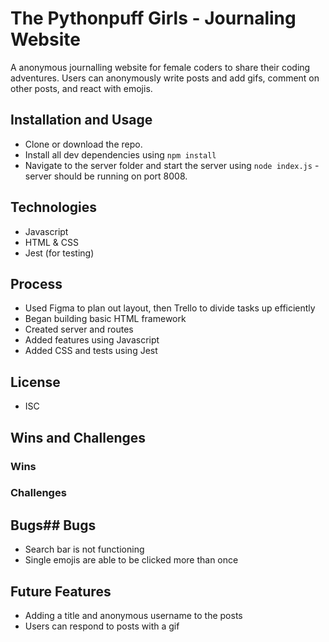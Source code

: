 # The Pythonpuff Girls - Journaling Website
 A anonymous journalling website for female coders to share their coding adventures. 
 Users can anonymously write posts and add gifs, comment on other posts, and react with emojis. 

## Installation and Usage
- Clone or download the repo.
- Install all dev dependencies using ```npm install```
- Navigate to the server folder and start the server using ```node index.js``` - server should be running on port 8008.

## Technologies
- Javascript
- HTML & CSS
- Jest (for testing)

## Process
- Used Figma to plan out layout, then Trello to divide tasks up efficiently
- Began building basic HTML framework 
- Created server and routes
- Added features using Javascript
- Added CSS and tests using Jest

## License
- ISC

## Wins and Challenges
### Wins

### Challenges

## Bugs## Bugs
- Search bar is not functioning
- Single emojis are able to be clicked more than once

## Future Features
- Adding a title and anonymous username to the posts
- Users can respond to posts with a gif
